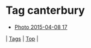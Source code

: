 <!--
title: Tag canterbury
date: 2020-06-28T15:02:24.737Z
tags:
-->
# Tag canterbury

 * [Photo 2015-04-08 17](115863904707.md)

| [Tags](tags.md) | [Top](index.md) |
